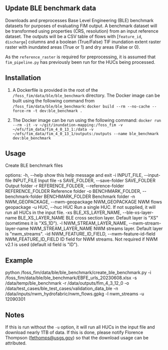 ## Update BLE benchmark data
    
Downloads and preprocesses Base Level Engineering (BLE) benchmark datasets for purposes of evaluating FIM output. A benchmark dataset will be transformed using properties (CRS, resolution) from an input reference dataset. The outputs will be a CSV table of flows with [`feature_id`, `discharge`] columns and a boolean (True/False) TIF inundation extent raster raster with inundated areas (True or 1) and dry areas (False or 0).

As the `reference_raster` is required for preprocessing, it is assumed that `fim_pipeline.py` has previously been run for the HUCs being processed.
    
## Installation
    
1. A Dockerfile is provided in the root of the `/foss_fim/data/ble/ble_benchmark` directory. The Docker image can be built using the following command from `/foss_fim/data/ble/ble_benchmark`:
    ```docker build --rm --no-cache --force-rm -t dev:ble_benchmark .```

2. The Docker image can be run using the following command:
    ```docker run --rm -it -v ~/git/inundation-mapping:/foss_fim -v ~/efs/fim_data/fim_4_0_13_1:/data -v ~/efs/fim_data/fim_4_0_13_1/outputs:/outputs --name ble_benchmark dev:ble_benchmark```

## Usage

Create BLE benchmark files

options:
  -h, --help            show this help message and exit
  -i INPUT_FILE, --input-file INPUT_FILE
                        Input file
  -s SAVE_FOLDER, --save-folder SAVE_FOLDER
                        Output folder
  -r REFERENCE_FOLDER, --reference-folder REFERENCE_FOLDER
                        Reference folder
  -o BENCHMARK_FOLDER, --benchmark-folder BENCHMARK_FOLDER
                        Benchmark folder
  -n NWM_GEOPACKAGE, --nwm-geopackage NWM_GEOPACKAGE
                        NWM flows geopackage
  -u HUC, --huc HUC     Run a single HUC. If not supplied, it will run all HUCs in the input file.
  -xs BLE_XS_LAYER_NAME, --ble-xs-layer-name BLE_XS_LAYER_NAME
                        BLE cross section layer. Default layer is "XS" (sometimes it is "XS_1D").
  -l NWM_STREAM_LAYER_NAME, --nwm-stream-layer-name NWM_STREAM_LAYER_NAME
                        NWM streams layer. Default layer is "nwm_streams".
  -id NWM_FEATURE_ID_FIELD, --nwm-feature-id-field NWM_FEATURE_ID_FIELD
                        ID field for NWM streams. Not required if NWM v2.1 is used (default id field is "ID").

## Example

python /foss_fim/data/ble/ble_benchmark/create_ble_benchmark.py -i /foss_fim/data/ble/ble_benchmark/EBFE_urls_20230608.xlsx -s /data/temp/ble_benchmark -r /data/outputs/fim_4_3_12_0 -o /data/test_cases/ble_test_cases/validation_data_ble -n /data/inputs/nwm_hydrofabric/nwm_flows.gpkg -l nwm_streams -u 12090301

## Notes

If this is run without the `-u` option, it will run all HUCs in the input file and download nearly 1TB of data. If this is done, please notify Florence Thompson (fethomps@usgs.gov) so that the download usage can be attributed.

